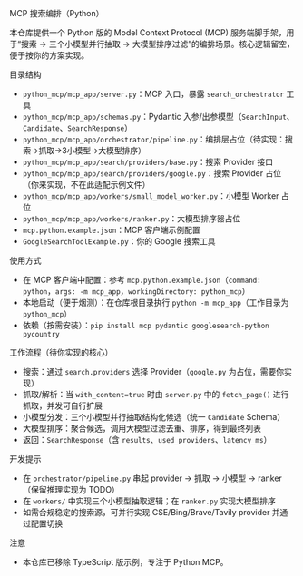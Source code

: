 MCP 搜索编排（Python）

本仓库提供一个 Python 版的 Model Context Protocol (MCP) 服务端脚手架，用于“搜索 → 三个小模型并行抽取 → 大模型排序过滤”的编排场景。核心逻辑留空，便于按你的方案实现。

目录结构

- `python_mcp/mcp_app/server.py`：MCP 入口，暴露 `search_orchestrator` 工具
- `python_mcp/mcp_app/schemas.py`：Pydantic 入参/出参模型（`SearchInput`、`Candidate`、`SearchResponse`）
- `python_mcp/mcp_app/orchestrator/pipeline.py`：编排层占位（待实现：搜索→抓取→3小模型→大模型排序）
- `python_mcp/mcp_app/search/providers/base.py`：搜索 Provider 接口
- `python_mcp/mcp_app/search/providers/google.py`：搜索 Provider 占位（你来实现，不在此适配示例文件）
- `python_mcp/mcp_app/workers/small_model_worker.py`：小模型 Worker 占位
- `python_mcp/mcp_app/workers/ranker.py`：大模型排序器占位
- `mcp.python.example.json`：MCP 客户端示例配置
- `GoogleSearchToolExample.py`：你的 Google 搜索工具

使用方式

- 在 MCP 客户端中配置：参考 `mcp.python.example.json`（`command: python`，`args: -m mcp_app`，`workingDirectory: python_mcp`）
- 本地启动（便于烟测）：在仓库根目录执行 `python -m mcp_app`（工作目录为 `python_mcp`）
- 依赖（按需安装）：`pip install mcp pydantic googlesearch-python pycountry`

工作流程（待你实现的核心）

- 搜索：通过 `search.providers` 选择 Provider（`google.py` 为占位，需要你实现）
- 抓取/解析：当 `with_content=true` 时由 `server.py` 中的 `fetch_page()` 进行抓取，并发可自行扩展
- 小模型分发：三个小模型并行抽取结构化候选（统一 `Candidate` Schema）
- 大模型排序：聚合候选，调用大模型过滤去重、排序，得到最终列表
- 返回：`SearchResponse`（含 `results`、`used_providers`、`latency_ms`）

开发提示

- 在 `orchestrator/pipeline.py` 串起 provider → 抓取 → 小模型 → ranker（保留推理实现为 TODO）
- 在 `workers/` 中实现三个小模型抽取逻辑；在 `ranker.py` 实现大模型排序
- 如需合规稳定的搜索源，可并行实现 CSE/Bing/Brave/Tavily provider 并通过配置切换

注意

- 本仓库已移除 TypeScript 版示例，专注于 Python MCP。
